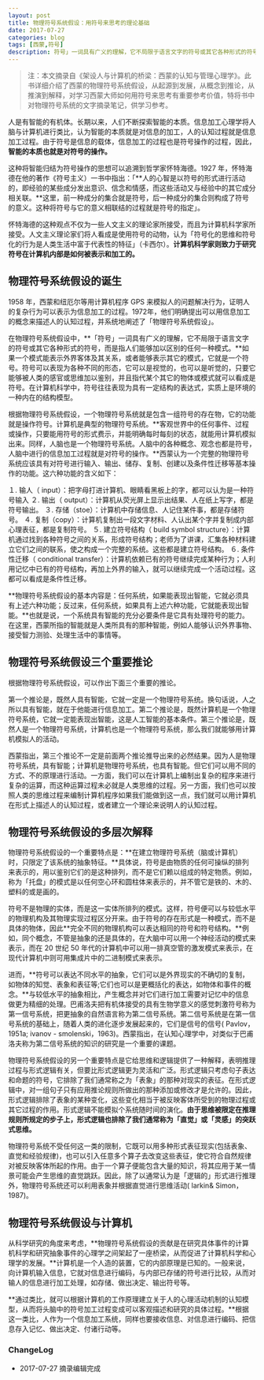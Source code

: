 ```yaml
---
layout: post
title: 物理符号系统假设：用符号来思考的理论基础
date: 2017-07-27
categories: blog
tags: [西蒙,符号]
description: 符号」一词具有广义的理解，它不局限于语言文字的符号或其它各种形式的符号，而是指人们能够加以区别的任何一种模式。
---
```



 > 注：本文摘录自《架设人与计算机的桥梁：西蒙的认知与管理心理学》。此书详细介绍了西蒙的物理符号系统假设，从起源到发展，从概念到推论，从推演到解释，对学习西蒙大师如何用符号来思考有重要参考价值，特将书中对物理符号系统的文字摘录笔记，供学习参考。

人是有智能的有机体。长期以来，人们不断探索智能的本质。信息加工心理学将人脑与计算机进行类比，认为智能的本质就是对信息的加工，人的认知过程就是信息加工过程。由于符号是信息的载体，信息加工的过程也是符号操作的过程，因此，**智能的本质也就是对符号的操作。**

这种将智能归结为符号操作的思想可以追溯到哲学家怀特海德。1927 年，怀特海德在他的著作《符号主义）一书中指出：「**人的心智是以符号的形式进行活动的，即经验的某些成分发出意识、信念和情感，而这些活动又与经验中的其它成分相关联。**这里，前一种成分的集合就是符号，后一种成分的集合则构成了符号的意义。这种将符号与它的意义相联结的过程就是符号的指定」。

怀特海德的这种观点不仅为一些人文主义的理论家所接受，而且为计算机科学家所接受。人文主义理论家们将人看成是使用符号的动物，认为「符号化的思维和符号化的行为是人类生活中富于代表性的特征」（卡西尔）。**计算机科学家则致力于研究符号在计算机内部是如何被表示和加工的。**

## 物理符号系统假设的诞生

1958 年，西蒙和纽厄尔等用计算机程序 GPS 来模拟人的问题解决行为，证明人的复杂行为可以表示为信息加工的过程。1972年，他们明确提出可以用信息加工的概念来描述人的认知过程，并系统地阐述了「物理符号系统假设」。

在物理符号系统假设中，**「符号」一词具有广义的理解，它不局限于语言文字的符号或其它各种形式的符号，而是指人们能够加以区别的任何一种模式。**如果一个模式能表示外界客体及其关系，或者能够表示其它的模式，它就是一个符号。符号可以表现为各种不同的形态，它可以是视觉的，也可以是听觉的，只要它能够被人类的感官或思维加以鉴别，并且指代某个其它的物体或模式就可以看成是符号。在计算机科学中，符号往往表现为具有一定结构的表达式，实质上是环境的一种内在的结构模型。

根据物理符号系统假设，一个物理符号系统就是包含一组符号的存在物，它的功能就是操作符号。计算机是典型的物理符号系统。**客观世界中的任何事件、过程或操作，只要能用符号的形式费示，并能明确每时每刻的状态，就能用计算机模拟出来。同样，人脑也是一个物理符号系统。人脑中的各种概念、观念也都是符号，人脑中进行的信息加工过程就是对符号的操作。**西蒙认为一个完整的物理符号系统应该具有对符号进行输入、输出、储存、复制、创建以及条件性迁移等基本操作的功能。这六种功能的含义如下：

１. 输人（ input）：把字母打进计算机、眼睛看黑板上的字，都可以认为是一种符号输入
２. 输出（ output）：计算机从荧光屏上显示出结果、人在纸上写字，都是符号输出。
３. 存储（stoe）：计算机中存储信息、人记住某件事，都是存储符号。
４. 复制（copy）：计算机复制出一段文字材料、人认出某个字并复制成内部心理表征，都是复制符号。
５. 建立符号结构（ build symbol structure）：计算机通过找到各种符号之间的关系，形成符号结构；老师为了讲课，汇集各种材料建立它们之间的联系，使之构成一个完整的系统。这些都是建立符号结构。
６. 条件性迁移（ conditional transfer）：计算机依赖已有的符号继续完成某种行为；人利用记忆中已有的符号结构，再加上外界的输入，就可以继续完成一个活动过程。这都可以看成是条件性迁移。

**物理符号系统假设的基本内容是：任何系统，如果能表现出智能，它就必须具有上述六种功能；反过来，任何系统，如果具有上述六种功能，它就能表现出智能。**也就是说，一个系统具有智能的充分必要条件是它具有处理符号的能力。在这里，西蒙所指的智能就是人类所具有的那种智能，例如人能够认识外界事物、接受智力测验、处理生活中的事情等。


## 物理符号系统假设三个重要推论

根据物理符号系统假设，可以作出下面三个重要的推论。

第一个推论是，既然人具有智能，它就一定是一个物理符号系统。换句话说，人之所以具有智能，就在于他能进行信息加工。第二个推论是，既然计算机是一个物理符号系统，它就一定能表现出智能，这是人工智能的基本条件。第三个推论是，既然人是一个物理符号系统，计算机也是一个物理符号系统，那么我们就能够用计算机模拟人的活动。

西蒙指出，第三个推论不一定是前面两个推论推导出来的必然结果。因为人是物理符号系统，具有智能；计算机是物理符号系统，也具有智能。但它们可以用不同的方式、不的原理进行活动。一方面，我们可以在计算机上编制出复杂的程序来进行复杂的运算，而这种运算过程未必就是人类思维的过程。另一方面，我们也可以按照人类的思维过程来编制计算机程序如果我们能做到这一点，我们就可以用计算机在形式上描述人的认知过程，或者建立一个理论来说明人的认知过程。


## 物理符号系统假设的多层次解释

物理符号系统假设的一个重要特点是：**在建立物理符号系统（脑或计算机）时，只限定了该系统的抽象特征。**具体说，符号是由物质的任何可操纵的排列来表示的，用以鉴别它们的是这种排列，而不是它们赖以组成的特定物质。例如，称为「托盘」的模式是以任何空心环和圆柱体来表示的，并不管它是铁的、木的、塑料的或是画的。

符号不是物理的实体，而是这一实体所排列的模式。这样，符号便可以与较低水平的物理机构及其物理实现过程区分开来。由于符号的存在形式是一种模式，而不是具体的物体，因此**完全不同的物理机构可以表达相同的符号和符号结构。**例如，同个概念，不管是抽象的还是具体的，在大脑中可以用一个神经活动的模式来表示，而在 20 世纪 50 年代的计算机中可以用一排真空管的激发模式来表示，在现代计算机中则可用集成片中的二进制模式来表示。

进而，**符号可以表达不同水平的抽象，它们可以是外界现实的不确切的复制，如物体的知觉、表象和表征等;它们也可以是更概括化的表达，如物体和事件的概念。**与较低水平的抽象相比，产生概念并对它们进行加工需要对记忆中的信息做更为精细的处理。巴甫洛夫把有机体接受的具有生物学意义的感觉刺激符号称为第一信号系统，把更抽象的自然语言称为第二信号系统。第二信号系统是在第一信号系统的基础上，随着人类的进化逐步发展起来的，它们是信号的信号( Pavlov，1951a; ivanov - smolenski，1963)。西蒙指出，在认知心理学中，对类似于巴甫洛夫称为第二信号系统的知识的研究是一个重要的课题。

物理符号系统假设的另一个重要特点是它给思维和逻辑提供了一种解释，表明推理过程与形式逻辑有关，但要比形式逻辑更为灵活和广泛。形式逻辑只考虑句子表达和命题的符号，它排除了我们通常称之为「表象」的那种对现实的表征。在形式逻辑中，对一组句子只有应用推论规则所做出的那种添加或修改才是允许的。因此，形式逻辑排除了表象的某种变化，这些变化相当于被反映客体所受到的物理过程或其它过程的作用。形式逻辑不能模拟个系统随时间的演化。**由于思维被限定在推理规则所规定的步子上，形式逻辑也排除了我们通常称为「直觉」或「灵感」的突跃式思维。**

物理符号系统不受任何这一类的限制，它既可以用多种形式表征现实(包括表象、直觉和经验规律)，也可以引入任意多个算子去改变这些表征，使它符合自然规律对被反映客体所起的作用。由于一个算子便能包含大量的知识，将其应用于某一情景可能会产生思维的直觉跳跃。因此，除了以通常认为是「逻辑的」形式进行推理外，物理符号系统还可以利用表象并根据直觉进行思维活动( larkin& Simon，1987)。

## 物理符号系统假设与计算机

从科学研究的角度来考虑，**物理符号系统假设的贡献是在研究具体事件的计算机科学和研究抽象事件的心理学之间架起了一座桥梁，从而促进了计算机科学和心理学的发展。**计算机是一个人造的装置，它的内部原理是已知的。一般来说，向计算机输入信息，它就对信息进行编码，与内部已存储的符号进行比较，从而对输人的信息进行加工处理，如存储、做出决定、输出符号等。

**通过类比，就可以根据计算机的工作原理建立关于人的心理活动机制的认知模型，从而将头脑中的符号加工过程变成可以客观描述和研究的具体过程。**根据这一类比，人作为一个信息加工系统，同样也要接收信息、对信息进行编码、把信息存入记忆、做出决定、付诸行动等。

### ChangeLog

- 2017-07-27 摘录编辑完成




